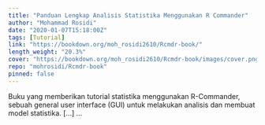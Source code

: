 ```yaml
---
title: "Panduan Lengkap Analisis Statistika Menggunakan R Commander"
author: "Mohammad Rosidi"
date: "2020-01-07T15:18:00Z"
tags: [Tutorial]
link: "https://bookdown.org/moh_rosidi2610/Rcmdr-book/"
length_weight: "20.3%"
cover: "https://bookdown.org/moh_rosidi2610/Rcmdr-book/images/cover.png"
repo: "mohrosidi/Rcmdr-book"
pinned: false
---
```


Buku yang memberikan tutorial statistika menggunakan R-Commander, sebuah general user interface (GUI) untuk melakukan analisis dan membuat model statistika. [...]  ...
